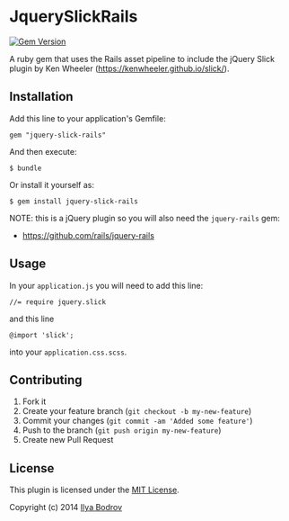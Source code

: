 # JquerySlickRails

[![Gem Version](https://badge.fury.io/rb/jquery-slick-rails.svg)](http://badge.fury.io/rb/jquery-slick-rails)

A ruby gem that uses the Rails asset pipeline to include the jQuery Slick plugin by Ken Wheeler
(https://kenwheeler.github.io/slick/).

## Installation

Add this line to your application's Gemfile:

    gem "jquery-slick-rails"

And then execute:

    $ bundle

Or install it yourself as:

    $ gem install jquery-slick-rails

NOTE: this is a jQuery plugin so you will also need the `jquery-rails` gem:

* https://github.com/rails/jquery-rails

## Usage

In your `application.js` you will need to add this line:

    //= require jquery.slick

and this line

    @import 'slick';

into your `application.css.scss`.

## Contributing

1. Fork it
2. Create your feature branch (`git checkout -b my-new-feature`)
3. Commit your changes (`git commit -am 'Added some feature'`)
4. Push to the branch (`git push origin my-new-feature`)
5. Create new Pull Request

## License

This plugin is licensed under the [MIT License](https://github.com/bodrovis/jquery-slick-rails/blob/master/LICENSE.txt).

Copyright (c) 2014 [Ilya Bodrov](http://radiant-wind.com)